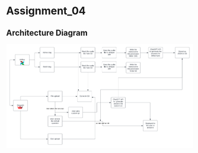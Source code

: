 # Assignment_04


## Architecture Diagram
<img src="Architecture Diagram.png" alt="Architecture Diagram">